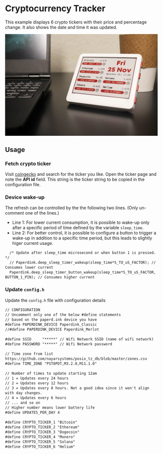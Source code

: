 # Cryptocurrency Tracker
This example displays 6 crypto tickers with their price and percentage change.
It also shows the date and time it was updated.

<img src="Crypto_Tracker.png" width="500" alt="Crypto tracker image">

## Usage

### Fetch crypto ticker
Visit [coingecko](www.coingecko.com) and search for the ticker you like.
Open the ticker page and note the **API id** field. This string is the ticker string
to be copied in the configuration file.

### Device wake-up
The refresh can be controlled by the the following two lines. (Only un-comment one of the lines.)
- Line 1: For lower current consumption, it is possible to wake-up only after a specific period of time defined by the variable `sleep_time`.
- Line 2: For better control, it is possible to configure a button to trigger a wake-up in addition to a specific time period, but this leads to slightly higer current usage.

```
  /* Update after sleep_time microsecond or when button 1 is pressed. */
  // Paperdink.deep_sleep_timer_wakeup(sleep_time*S_TO_uS_FACTOR); // Consumes lower current
  Paperdink.deep_sleep_timer_button_wakeup(sleep_time*S_TO_uS_FACTOR, BUTTON_1_PIN); // Consumes higher current
```

### Update `config.h`

Update the `config.h` file with configuration details

```
// CONFIGURATION
// Uncomment only one of the below #define statements
// based on the paperd.ink device you have
#define PAPERDINK_DEVICE Paperdink_Classic
//#define PAPERDINK_DEVICE Paperdink_Merlot

#define SSID     "*****" // Wifi Network SSID (name of wifi network)
#define PASSWORD "*****" // Wifi Network password

// Time zone from list https://github.com/nayarsystems/posix_tz_db/blob/master/zones.csv
#define TIME_ZONE "PST8PDT,M3.2.0,M11.1.0"

// Number of times to update starting 12am
// 1 = Updates every 24 hours
// 2 = Updates every 12 hours
// 3 = Updates every 8 hours. Not a good idea since it won't align with day changes.
// 4 = Updates every 6 hours
// ... and so on
// Higher number means lower battery life
#define UPDATES_PER_DAY 4

#define CRYPTO_TICKER_1 "Bitcoin"
#define CRYPTO_TICKER_2 "Ethereum"
#define CRYPTO_TICKER_3 "Dogecoin"
#define CRYPTO_TICKER_4 "Monero"
#define CRYPTO_TICKER_5 "Solana"
#define CRYPTO_TICKER_6 "Helium"
```
